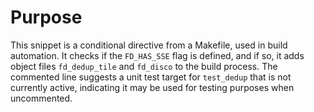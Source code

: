 # Purpose
This snippet is a conditional directive from a Makefile, used in build automation. It checks if the `FD_HAS_SSE` flag is defined, and if so, it adds object files `fd_dedup_tile` and `fd_disco` to the build process. The commented line suggests a unit test target for `test_dedup` that is not currently active, indicating it may be used for testing purposes when uncommented.
